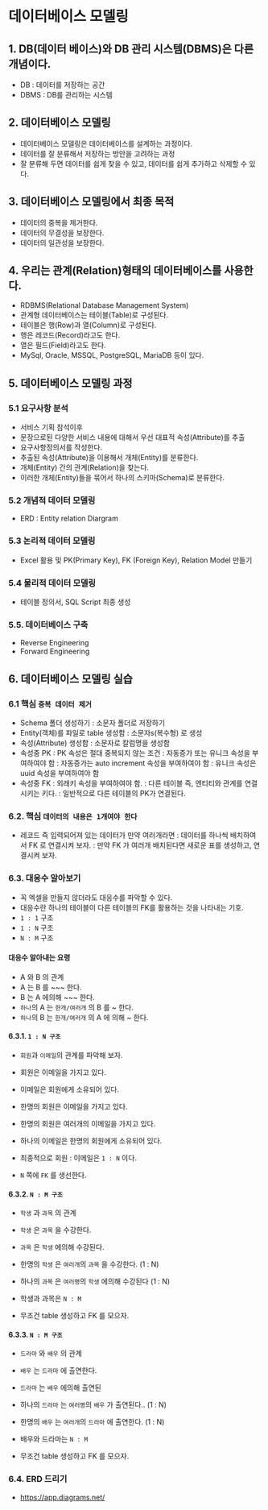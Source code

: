 # 데이터베이스 모델링

## 1. DB(데이터 베이스)와 DB 관리 시스템(DBMS)은 다른 개념이다.

- DB : 데이터를 저장하는 공간
- DBMS : DB를 관리하는 시스템

## 2. 데이터베이스 모델링

- 데이터베이스 모델링은 데이터베이스를 설계하는 과정이다.
- 데이터를 잘 분류해서 저장하는 방안을 고려하는 과정
- 잘 분류해 두면 데이터를 쉽게 찾을 수 있고, 데이터를 쉽게 추가하고 삭제할 수 있다.

## 3. 데이터베이스 모델링에서 최종 목적

- 데이터의 중복을 제거한다.
- 데이터의 무결성을 보장한다.
- 데이터의 일관성을 보장한다.

## 4. 우리는 관계(Relation)형태의 데이터베이스를 사용한다.

- RDBMS(Relational Database Management System)
- 관계형 데이터베이스는 테이블(Table)로 구성된다.
- 테이블은 행(Row)과 열(Column)로 구성된다.
- 행은 레코드(Record)라고도 한다.
- 열은 필드(Field)라고도 한다.
- MySql, Oracle, MSSQL, PostgreSQL, MariaDB 등이 있다.

## 5. 데이터베이스 모델링 과정

### 5.1 요구사항 분석

- 서비스 기획 참석이후
- 문장으로된 다양한 서비스 내용에 대해서 우선 대표적 속성(Attribute)를 추출
- 요구사항정의서를 작성한다.
- 추출된 속성(Attribute)을 이용해서 개체(Entity)를 분류한다.
- 개체(Entity) 간의 관계(Relation)을 찾는다.
- 이러한 개체(Entity)들을 묶어서 하나의 스키마(Schema)로 분류한다.

### 5.2 개념적 데이터 모델링

- ERD : Entity relation Diargram

### 5.3 논리적 데이터 모델링

- Excel 활용 및 PK(Primary Key), FK (Foreign Key), Relation Model 만들기

### 5.4 물리적 데이터 모델링

- 테이블 정의서, SQL Script 최종 생성

### 5.5. 데이터베이스 구축

- Reverse Engineering
- Forward Engineering

## 6. 데이터베이스 모델링 실습

### 6.1 핵심 `중복 데이터 제거`

- Schema 폴더 생성하기
  : 소문자 폴더로 저장하기
- Entity(객체)를 파일로 table 생성함
  : 소문자s(복수형) 로 생성
- 속성(Attribute) 생성함
  : 소문자로 칼럼명을 생성함
- 속성중 PK
  : PK 속성은 절대 중복되지 않는 조건
  : 자동증가 또는 유니크 속성을 부여하여야 함
  : 자동증가는 auto increment 속성을 부여하여야 함
  : 유니크 속성은 uuid 속성을 부여하여야 함
- 속성중 FK
  : 외래키 속성을 부여하여야 함.
  : 다른 테이블 즉, 엔티티와 관계를 연결시키는 키다.
  : 일반적으로 다른 테이블의 PK가 연결된다.

### 6.2. 핵심 `데이터의 내용은 1개여야 한다`

- 레코드 즉 입력되어져 있는 데이터가 만약 여러개라면
  : 데이터를 하나씩 배치하여서 FK 로 연결시켜 보자.
  : 만약 FK 가 여러개 배치된다면 새로운 표를 생성하고, 연결시켜 보자.

### 6.3. 대응수 알아보기

- 꼭 엑셀을 만들지 않더라도 대응수를 파악할 수 있다.
- 대응수란 하나의 테이블이 다른 테이블의 FK를 활용하는 것을 나타내는 기호.
- `1 : 1` 구조
- `1 : N` 구조
- `N : M` 구조

#### 대응수 알아내는 요령

- A 와 B 의 관계
- A 는 B 를 ~~~ 한다.
- B 는 A 에의해 ~~~ 한다.
- `하나`의 A 는 `한개/여러개` 의 B 를 ~ 한다.
- `하나`의 B 는 `한개/여러개` 의 A 에 의해 ~ 한다.

#### 6.3.1. `1 : N 구조`

- `회원`과 `이메일`의 관계를 파악해 보자.
- 회원은 이메일을 가지고 있다.
- 이메일은 회원에게 소유되어 있다.
- 한명의 회원은 이메일을 가지고 있다.
- 한명의 회원은 여러개의 이메일을 가지고 있다.
- 하나의 이메일은 한명의 회원에게 소유되어 있다.

- 최종적으로 회원 : 이메일은 `1 : N` 이다.
- `N` 쪽에 `FK` 를 생선한다.

#### 6.3.2. `N : M 구조`

- `학생` 과 `과목` 의 관계
- `학생` 은 `과목` 을 수강한다.
- `과목` 은 `학생` 에의해 수강된다.

- 한명의 `학생` 은 `여러개`의 `과목` 을 수강한다. (1 : N)
- 하나의 `과목` 은 `여러명`의 `학생` 에의해 수강된다 (1 : N)
- 학생과 과목은 `N : M`
- 무조건 table 생성하고 FK 를 모으자.

#### 6.3.3. `N : M 구조`

- `드라마` 와 `배우` 의 관계

- `배우` 는 `드라마` 에 출연한다.
- `드라마` 는 `배우` 에의해 출연된
- 하나의 `드라마` 는 `여러명`의 `배우` 가 출연된다.. (1 : N)
- 한명의 `배우` 는 `여러개`의 `드라마` 에 출연한다. (1 : N)
- 배우와 드라마는 `N : M`
- 무조건 table 생성하고 FK 를 모으자.

### 6.4. ERD 드리기

- https://app.diagrams.net/
